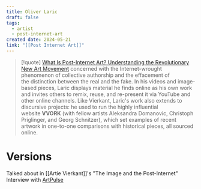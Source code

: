 ```yaml
---
title: Oliver Laric
draft: false
tags:
  - artist
  - post-internet-art
created date: 2024-05-21
link: "[[Post Internet Art]]"
---
```

> [!quote] [What Is Post-Internet Art? Understanding the Revolutionary New Art Movement](https://www.artspace.com/magazine/interviews_features/trend_report/post_internet_art-52138)
> concerned with the Internet-wrought phenomenon of collective authorship and the effacement of the distinction between the real and the fake. In his videos and image-based pieces, Laric displays material he finds online as his own work and invites others to remix, reuse, and re-present it via YouTube and other online channels. Like Vierkant, Laric's work also extends to discursive projects: he used to run the highly influential website **VVORK** (with fellow artists Aleksandra Domanovic, Christoph Priglinger, and Georg Schnitzer), which set examples of recent artwork in one-to-one comparisons with historical pieces, all sourced online.

# Versions
Talked about in [[Artie Vierkant]]'s "The Image and the Post-Internet"
Interview with [ArtPulse](https://artpulsemagazine.com/the-real-thing-interview-with-oliver-laric)